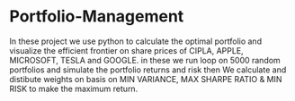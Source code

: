 # Portfolio-Management
In these project we use python to calculate the optimal portfolio and visualize the efficient frontier on share prices of CIPLA, APPLE, MICROSOFT, TESLA and GOOGLE.
in these we run loop on 5000 random portfolios and simulate the portfolio returns and risk then 
We calculate and distibute weights on basis on MIN VARIANCE, MAX SHARPE RATIO & MIN RISK to make the maximum return.

